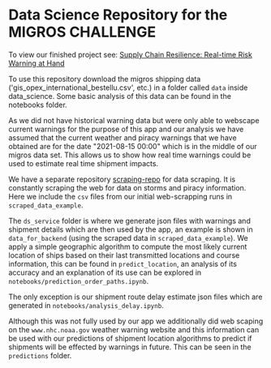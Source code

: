# Data Science Repository for the MIGROS CHALLENGE

To view our finished project see: [Supply Chain Resilience: Real-time Risk Warning at Hand](https://hackzurich22-4068.ew.r.appspot.com/admin/dashboard)

To use this repository download the migros shipping data ('gis_opex_international_bestellu.csv', etc.) in a folder called `data` inside data_science. Some basic analysis of this data can be found in the notebooks folder. 

As we did not have historical warning data but were only able to webscape current warnings for the purpose of this app and our analysis we have assumed that the current weather and piracy warnings that we have obtained are for the date "2021-08-15 00:00" which is in the middle of our migros data set. This allows us to show how real time warnings could be used to estimate real time shipment impacts. 

We have a separate repository [scraping-repo](https://github.com/HackZurichDreamTeam/scraping-repo) for data scraping. It is constantly scraping the web for data on storms and piracy information. Here we include the `csv` files from our initial web-scrapping runs in `scraped_data_example`.

The `ds_service` folder is where we generate json files with warnings and shipment details which are then used by the app, an example is shown in `data_for_backend` (using the scraped data in `scraped_data_example`). We apply a simple geographic algorithm to compute the most likely current location of ships based on their last transmitted locations and course information, this can be found in `predict_location`, an analysis of its accuracy and an explanation of its use can be explored in `notebooks/prediction_order_paths.ipynb`. 

The only exception is our shipment route delay estimate json files which are generated in `notebooks/analysis_delay.ipynb`.

Although this was not fully used by our app we additionally did web scaping on the `www.nhc.noaa.gov` weather warning website and this information can be used with our predictions of shipment location algorithms to predict if shipments will be effected by warnings in future. This can be seen in the `predictions` folder. 
